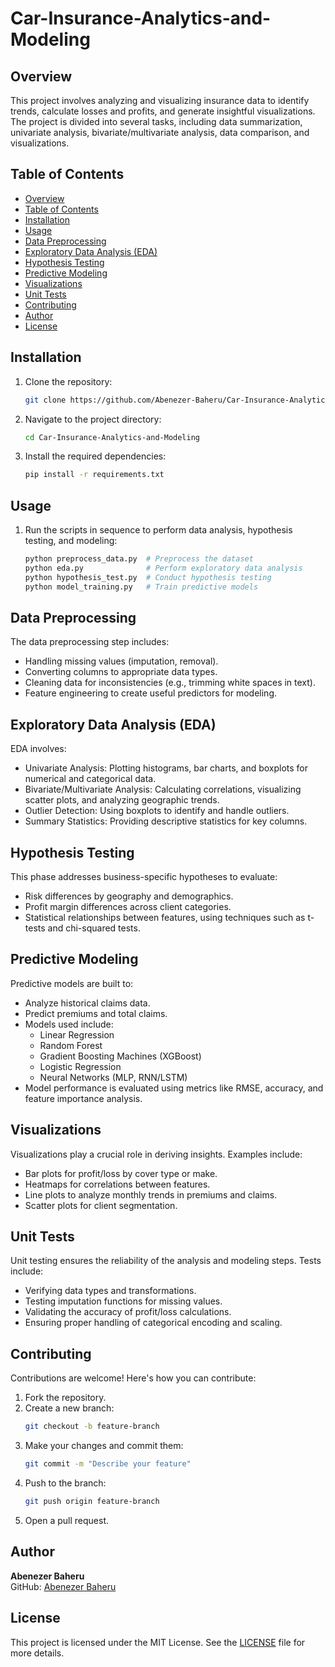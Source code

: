 # Car-Insurance-Analytics-and-Modeling

## Overview
This project involves analyzing and visualizing insurance data to identify trends, calculate losses and profits, and generate insightful visualizations. The project is divided into several tasks, including data summarization, univariate analysis, bivariate/multivariate analysis, data comparison, and visualizations.

## Table of Contents
- [Overview](#overview)
- [Table of Contents](#table-of-contents)
- [Installation](#installation)
- [Usage](#usage)
- [Data Preprocessing](#data-preprocessing)
- [Exploratory Data Analysis (EDA)](#exploratory-data-analysis-eda)
- [Hypothesis Testing](#hypothesis-testing)
- [Predictive Modeling](#predictive-modeling)
- [Visualizations](#visualizations)
- [Unit Tests](#unit-tests)
- [Contributing](#contributing)
- [Author](#author)
- [License](#license)

## Installation
1. Clone the repository:
   ```bash
   git clone https://github.com/Abenezer-Baheru/Car-Insurance-Analytics-and-Modeling.git
   ```
2. Navigate to the project directory:
   ```bash
   cd Car-Insurance-Analytics-and-Modeling
   ```
3. Install the required dependencies:
   ```bash
   pip install -r requirements.txt
   ```

## Usage
1. Run the scripts in sequence to perform data analysis, hypothesis testing, and modeling:
   ```bash
   python preprocess_data.py  # Preprocess the dataset
   python eda.py              # Perform exploratory data analysis
   python hypothesis_test.py  # Conduct hypothesis testing
   python model_training.py   # Train predictive models
   ```

## Data Preprocessing
The data preprocessing step includes:
- Handling missing values (imputation, removal).
- Converting columns to appropriate data types.
- Cleaning data for inconsistencies (e.g., trimming white spaces in text).
- Feature engineering to create useful predictors for modeling.

## Exploratory Data Analysis (EDA)
EDA involves:
- Univariate Analysis: Plotting histograms, bar charts, and boxplots for numerical and categorical data.
- Bivariate/Multivariate Analysis: Calculating correlations, visualizing scatter plots, and analyzing geographic trends.
- Outlier Detection: Using boxplots to identify and handle outliers.
- Summary Statistics: Providing descriptive statistics for key columns.

## Hypothesis Testing
This phase addresses business-specific hypotheses to evaluate:
- Risk differences by geography and demographics.
- Profit margin differences across client categories.
- Statistical relationships between features, using techniques such as t-tests and chi-squared tests.

## Predictive Modeling
Predictive models are built to:
- Analyze historical claims data.
- Predict premiums and total claims.
- Models used include:
  - Linear Regression
  - Random Forest
  - Gradient Boosting Machines (XGBoost)
  - Logistic Regression
  - Neural Networks (MLP, RNN/LSTM)
- Model performance is evaluated using metrics like RMSE, accuracy, and feature importance analysis.

## Visualizations
Visualizations play a crucial role in deriving insights. Examples include:
- Bar plots for profit/loss by cover type or make.
- Heatmaps for correlations between features.
- Line plots to analyze monthly trends in premiums and claims.
- Scatter plots for client segmentation.

## Unit Tests
Unit testing ensures the reliability of the analysis and modeling steps. Tests include:
- Verifying data types and transformations.
- Testing imputation functions for missing values.
- Validating the accuracy of profit/loss calculations.
- Ensuring proper handling of categorical encoding and scaling.

## Contributing
Contributions are welcome! Here's how you can contribute:
1. Fork the repository.
2. Create a new branch:
   ```bash
   git checkout -b feature-branch
   ```
3. Make your changes and commit them:
   ```bash
   git commit -m "Describe your feature"
   ```
4. Push to the branch:
   ```bash
   git push origin feature-branch
   ```
5. Open a pull request.

## Author
**Abenezer Baheru**  
GitHub: [Abenezer Baheru](https://github.com/Abenezer-Baheru/Car-Insurance-Analytics-and-Modeling)

## License
This project is licensed under the MIT License. See the [LICENSE](LICENSE) file for more details.